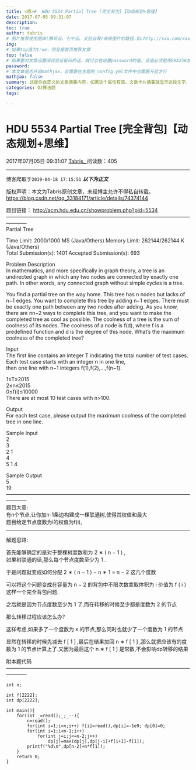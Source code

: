 ```yaml
---
title: <原>#  HDU 5534 Partial Tree [完全背包]【动态规划+思维】
date: 2017-07-05 09:31:07
description:
toc: true
author: tabris
# 图片推荐使用图床(腾讯云、七牛云、又拍云等)来做图片的路径.如:http://xxx.com/xxx.jpg
img: 
# 如果top值为true，则会是首页推荐文章
top: false
# 如果要对文章设置阅读验证密码的话，就可以在设置password的值，该值必须是用SHA256加密后的密码，防止被他人识破
password: 
# 本文章是否开启mathjax，且需要在主题的_config.yml文件中也需要开启才行
mathjax: false
summary: 这是你自定义的文章摘要内容，如果这个属性有值，文章卡片摘要就显示这段文字，否则程序会自动截取文章的部分内容作为摘要
categories: OJ算法题
tags:

---
```





#  HDU 5534 Partial Tree [完全背包]【动态规划+思维】

2017年07月05日 09:31:07  [ Tabris_ ](https://me.csdn.net/qq_33184171) 阅读数：405


--- 
 博客爬取于`2019-04-18 17:15:51`
***以下为正文***

版权声明：本文为Tabris原创文章，未经博主允许不得私自转载。
https://blog.csdn.net/qq_33184171/article/details/74374144

题目链接： [ http://acm.hdu.edu.cn/showproblem.php?pid=5534
](http://acm.hdu.edu.cn/showproblem.php?pid=5534)  
————————————————————————————————————————  
Partial Tree

Time Limit: 2000/1000 MS (Java/Others) Memory Limit: 262144/262144 K
(Java/Others)  
Total Submission(s): 1401 Accepted Submission(s): 693

Problem Description  
In mathematics, and more specifically in graph theory, a tree is an undirected
graph in which any two nodes are connected by exactly one path. In other
words, any connected graph without simple cycles is a tree.

You find a partial tree on the way home. This tree has n nodes but lacks of
n−1 edges. You want to complete this tree by adding n−1 edges. There must be
exactly one path between any two nodes after adding. As you know, there are
nn−2 ways to complete this tree, and you want to make the completed tree as
cool as possible. The coolness of a tree is the sum of coolness of its nodes.
The coolness of a node is f(d), where f is a predefined function and d is the
degree of this node. What’s the maximum coolness of the completed tree?

Input  
The first line contains an integer T indicating the total number of test
cases.  
Each test case starts with an integer n in one line,  
then one line with n−1 integers f(1),f(2),…,f(n−1).

1≤T≤2015  
2≤n≤2015  
0≤f(i)≤10000  
There are at most 10 test cases with n>100\.

Output  
For each test case, please output the maximum coolness of the completed tree
in one line.

Sample Input  
2  
3  
2 1  
4  
5 1 4

Sample Output  
5  
19  
————————————————————————————————————————  
题目大意:  
有n个节点,让你加n-1条边构建成一棵联通树,使得其权值和最大  
题目给定节点度数为i的权值为f(i),

* * *

解题思路:

首先能够确定的是对于整棵树度数和为  2  ∗  (  n  −  1  )  ,  
如果树联通的话,那么每个节点度数至少为  1  .

于是问题就变成如何分配  2  ∗  (  n  −  1  )  −  n  ∗  1  =  n  −  2  这几个度数

可以将这个问题变成在容量为  n  −  2  的背包中不限次数拿取体积为  i  价值为  f  (  i  )  这样一个完全背包问题.

之后就是因为节点度数至少为  1  了,而在转移的时候至少都是度数为  2  的节点

那么转移过程应该怎么办?

这样考虑,如果多了一个度数为  x  的节点,那么同时也就少了一个度数为  1  的节点

显然在转移的时候先减去  f  [  1  ]  ,最后在结果加回  n  ∗  f  [  1  ]  ,那么就把应该有的度数为  1
的节点计算上了.又因为最后这个  n  ∗  f  [  1  ]  是常数,不会影响dp转移的结果

附本题代码  
————————————————————————————————————————

    
    
    int n;
    
    int f[2222];
    int dp[2222];
    
    int main(){
        for(int _=read();_;_--){
            n=read();
            for(int i=1;i<n;i++) f[i]=read(),dp[i]=-1e9; dp[0]=0;
            for(int i=1;i<n-1;i++)
                for(int j=i;j<=n-2;j++)
                    dp[j]=max(dp[j],dp[j-i]+f[i+1]-f[1]);
            printf("%d\n",dp[n-2]+n*f[1]);
        }
        return 0;
    }
    


